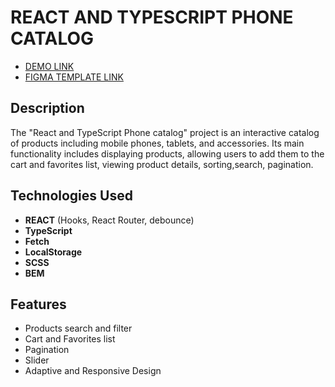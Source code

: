 # REACT AND TYPESCRIPT PHONE CATALOG

- [DEMO LINK](https://andreysakhno.github.io/react-ts-phone-catalog/)
- [FIGMA TEMPLATE LINK](https://www.figma.com/design/uEetgWenSRxk9jgiym6Yzp/Phone-catalog-redesign?node-id=1-2&t=L3zVBF3YZhmqdeoQ-0/)

## Description

The "React and TypeScript Phone catalog" project is an interactive catalog of products including mobile phones, tablets, and accessories. Its main functionality includes displaying products, allowing users to add them to the cart and favorites list, viewing product details, sorting,search, pagination.

## Technologies Used

- **REACT** (Hooks, React Router, debounce)
- **TypeScript**
- **Fetch**
- **LocalStorage**
- **SCSS**
- **BEM**

## Features

- Products search and filter
- Cart and Favorites list
- Pagination
- Slider
- Adaptive and Responsive Design
